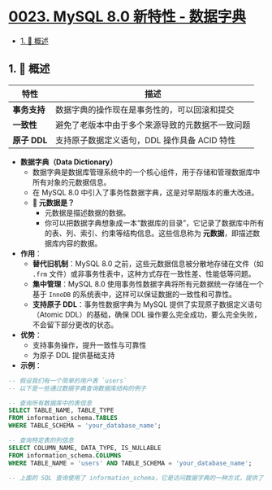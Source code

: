 # [0023. MySQL 8.0 新特性 - 数据字典](https://github.com/Tdahuyou/TNotes.mysql/tree/main/notes/0023.%20MySQL%208.0%20%E6%96%B0%E7%89%B9%E6%80%A7%20-%20%E6%95%B0%E6%8D%AE%E5%AD%97%E5%85%B8)

<!-- region:toc -->

- [1. 📝 概述](#1--概述)

<!-- endregion:toc -->

## 1. 📝 概述

| 特性         | 描述                                             |
| ------------ | ------------------------------------------------ |
| **事务支持** | 数据字典的操作现在是事务性的，可以回滚和提交     |
| **一致性**   | 避免了老版本中由于多个来源导致的元数据不一致问题 |
| **原子 DDL** | 支持原子数据定义语句，DDL 操作具备 ACID 特性     |

- **数据字典（Data Dictionary）**
  - 数据字典是数据库管理系统中的一个核心组件，用于存储和管理数据库中所有对象的元数据信息。
  - 在 MySQL 8.0 中引入了事务性数据字典，这是对早期版本的重大改进。
  - **🤔 元数据是？**
    - 元数据是描述数据的数据。
    - 你可以把数据字典想象成一本“数据库的目录”，它记录了数据库中所有的表、列、索引、约束等结构信息。这些信息称为 **元数据**，即描述数据库内容的数据。
- **作用**：
  - **替代旧机制**：MySQL 8.0 之前，这些元数据信息被分散地存储在文件（如 `.frm` 文件）或非事务性表中，这种方式存在一致性差、性能低等问题。
  - **集中管理**：MySQL 8.0 使用事务性数据字典将所有元数据统一存储在一个基于 `InnoDB` 的系统表中，这样可以保证数据的一致性和可靠性。
  - **支持原子 DDL**：事务性数据字典为 MySQL 提供了实现原子数据定义语句（Atomic DDL）的基础，确保 DDL 操作要么完全成功，要么完全失败，不会留下部分更改的状态。
- **优势**：
  - 支持事务操作，提升一致性与可靠性
  - 为原子 DDL 提供基础支持
- **示例**：

```sql
-- 假设我们有一个简单的用户表 `users`
-- 以下是一些通过数据字典查询数据库结构的例子

-- 查询所有数据库中的表信息
SELECT TABLE_NAME, TABLE_TYPE
FROM information_schema.TABLES
WHERE TABLE_SCHEMA = 'your_database_name';

-- 查询特定表的列信息
SELECT COLUMN_NAME, DATA_TYPE, IS_NULLABLE
FROM information_schema.COLUMNS
WHERE TABLE_NAME = 'users' AND TABLE_SCHEMA = 'your_database_name';

-- 上面的 SQL 查询使用了 information_schema，它是访问数据字典的一种方式，提供了关于数据库对象的标准化视图。
```
